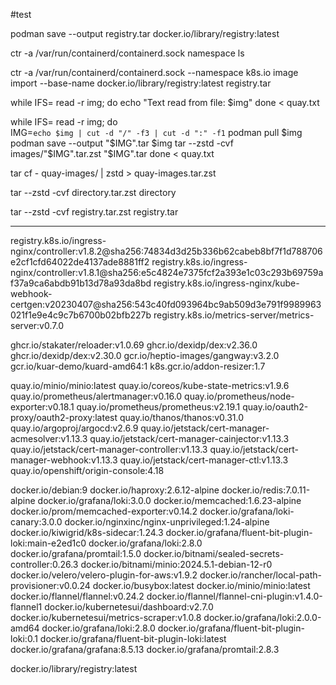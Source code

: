 #test


podman save --output registry.tar docker.io/library/registry:latest 

ctr -a /var/run/containerd/containerd.sock namespace ls

ctr -a /var/run/containerd/containerd.sock --namespace k8s.io image import --base-name docker.io/library/registry:latest registry.tar


while IFS= read -r img; do
    echo "Text read from file: $img"
done < quay.txt

while IFS= read -r img; do  
  IMG=`echo $img | cut -d "/" -f3 | cut -d ":" -f1`
  podman pull $img
  podman save --output "$IMG".tar $img
  tar --zstd -cvf images/"$IMG".tar.zst "$IMG".tar
done < quay.txt

tar cf - quay-images/ | zstd > quay-images.tar.zst

tar --zstd -cvf directory.tar.zst directory

tar --zstd -cvf registry.tar.zst registry.tar

----------------

registry.k8s.io/ingress-nginx/controller:v1.8.2@sha256:74834d3d25b336b62cabeb8bf7f1d788706e2cf1cfd64022de4137ade8881ff2
registry.k8s.io/ingress-nginx/controller:v1.8.1@sha256:e5c4824e7375fcf2a393e1c03c293b69759af37a9ca6abdb91b13d78a93da8bd
registry.k8s.io/ingress-nginx/kube-webhook-certgen:v20230407@sha256:543c40fd093964bc9ab509d3e791f9989963021f1e9e4c9c7b6700b02bfb227b
registry.k8s.io/metrics-server/metrics-server:v0.7.0

ghcr.io/stakater/reloader:v1.0.69
ghcr.io/dexidp/dex:v2.36.0
ghcr.io/dexidp/dex:v2.30.0
gcr.io/heptio-images/gangway:v3.2.0
gcr.io/kuar-demo/kuard-amd64:1
k8s.gcr.io/addon-resizer:1.7

quay.io/minio/minio:latest
quay.io/coreos/kube-state-metrics:v1.9.6
quay.io/prometheus/alertmanager:v0.16.0
quay.io/prometheus/node-exporter:v0.18.1
quay.io/prometheus/prometheus:v2.19.1
quay.io/oauth2-proxy/oauth2-proxy:latest
quay.io/thanos/thanos:v0.31.0
quay.io/argoproj/argocd:v2.6.9
quay.io/jetstack/cert-manager-acmesolver:v1.13.3
quay.io/jetstack/cert-manager-cainjector:v1.13.3
quay.io/jetstack/cert-manager-controller:v1.13.3
quay.io/jetstack/cert-manager-webhook:v1.13.3
quay.io/jetstack/cert-manager-ctl:v1.13.3
quay.io/openshift/origin-console:4.18

docker.io/debian:9
docker.io/haproxy:2.6.12-alpine
docker.io/redis:7.0.11-alpine
docker.io/grafana/loki:3.0.0
docker.io/memcached:1.6.23-alpine
docker.io/prom/memcached-exporter:v0.14.2
docker.io/grafana/loki-canary:3.0.0
docker.io/nginxinc/nginx-unprivileged:1.24-alpine
docker.io/kiwigrid/k8s-sidecar:1.24.3
docker.io/grafana/fluent-bit-plugin-loki:main-e2ed1c0
docker.io/grafana/loki:2.8.0       
docker.io/grafana/promtail:1.5.0
docker.io/bitnami/sealed-secrets-controller:0.26.3
docker.io/bitnami/minio:2024.5.1-debian-12-r0
docker.io/velero/velero-plugin-for-aws:v1.9.2
docker.io/rancher/local-path-provisioner:v0.0.24
docker.io/busybox:latest
docker.io/minio/minio:latest
docker.io/flannel/flannel:v0.24.2
docker.io/flannel/flannel-cni-plugin:v1.4.0-flannel1
docker.io/kubernetesui/dashboard:v2.7.0
docker.io/kubernetesui/metrics-scraper:v1.0.8
docker.io/grafana/loki:2.0.0-amd64
docker.io/grafana/loki:2.8.0
docker.io/grafana/fluent-bit-plugin-loki:0.1
docker.io/grafana/fluent-bit-plugin-loki:latest
docker.io/grafana/grafana:8.5.13
docker.io/grafana/promtail:2.8.3

docker.io/library/registry:latest
